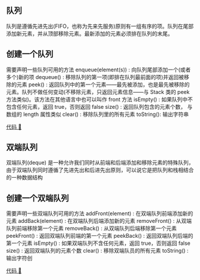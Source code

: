 ## 队列

队列是遵循先进先出(FIFO，也称为先来先服务)原则有一组有序的项。队列在尾部添加新元素，并从顶部移除元素。最新添加的元素必须排在队列的末尾。

## 创建一个队列

需要声明一些队列可用的方法
enqueue(element(s)) : 向队列尾部添加一个(或者多个)新的项
dequeue() : 移除队列的第一项(即排在队列最前面的项)并返回被移除的元素
peek() : 返回队列中的第一个元素——最先被添加，也是最先被移除的元素。队列不做任何变动(不移除元素，只返回元素信息——与 Stack 类的 peek 方法类似)。该方法在其他语言中也可以叫作 front 方法
isEmpty() : 如果队列中不包含任何元素，返回 true，否则返回 false
size() : 返回队列包含的元素个数， 与数组的 length 属性类似
clear() : 移除队列里的所有元素
toString(): 输出字符串

[代码 🌰](/code/queue.js)

## 双端队列

双端队列(deque) 是一种允许我们同时从前端和后端添加和移除元素的特殊队列，由于双端队列同时遵循了先进先出和后进先出原则，可以说它是把队列和栈相结合的一种数据结构

## 创建一个双端队列

需要声明一些双端队列可用的方法
addFront(element) : 在双端队列前端添加新的元素
addBack(element) : 在双端队列后端添加新的元素
removeFront() : 从双端队列前端移除第一个元素
removeBack() : 从双端队列后端移除第一个元素
peekFront() : 返回双端队列前端的第一个元素
peekBack() : 返回双端队列后端的第一个元素
isEmpty() : 如果双端队列不含任何元素，返回 true，否则返回 false
size() : 返回双端队列的元素个数
clear() : 移除双端队员的所有元素
toString() : 输出字符创

[代码 🌰](/code/deque.js)
